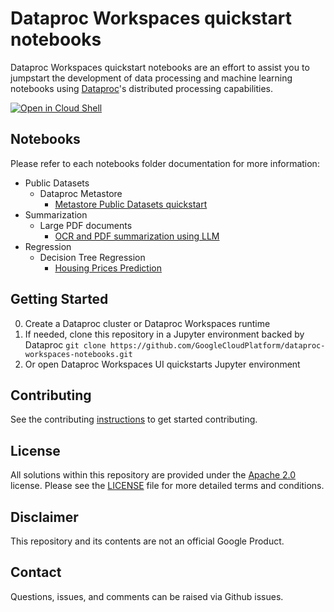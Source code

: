 # Dataproc Workspaces quickstart notebooks

Dataproc Workspaces quickstart notebooks are an effort to assist you to jumpstart the development of data processing and machine learning notebooks using [Dataproc](https://cloud.google.com/dataproc/)'s distributed processing capabilities.

[![Open in Cloud Shell](http://gstatic.com/cloudssh/images/open-btn.svg)](https://console.cloud.google.com/cloudshell/editor)

## Notebooks
Please refer to each notebooks folder documentation for more information:

* Public Datasets
  * Dataproc Metastore
    * [Metastore Public Datasets quickstart](./public_datasets/dataproc_metastore/metastore_public_datasets_quickstart.ipynb)
* Summarization
  * Large PDF documents
    * [OCR and PDF summarization using LLM](./summarization/large_pdf_documents/ocr_contract_summarization_llm.ipynb)
* Regression
  * Decision Tree Regression
    * [Housing Prices Prediction](./regression/decision_tree_regression/housing_prices_prediction.ipynb)

## Getting Started 

0) Create a Dataproc cluster or Dataproc Workspaces runtime
1) If needed, clone this repository in a Jupyter environment backed by Dataproc
   ```git clone https://github.com/GoogleCloudPlatform/dataproc-workspaces-notebooks.git```
2) Or open Dataproc Workspaces UI quickstarts Jupyter environment

## Contributing
See the contributing [instructions](./CONTRIBUTING.md) to get started contributing.

## License
All solutions within this repository are provided under the [Apache 2.0](https://www.apache.org/licenses/LICENSE-2.0) license. Please see the [LICENSE](/LICENSE) file for more detailed terms and conditions.

## Disclaimer
This repository and its contents are not an official Google Product.

## Contact
Questions, issues, and comments can be raised via Github issues.

